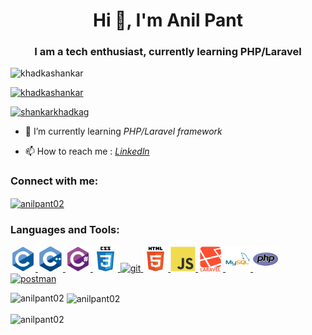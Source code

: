 <h1 align="center">Hi 👋, I'm Anil Pant</h1>
<h3 align="center">I am a tech enthusiast, currently learning PHP/Laravel</h3>

<p align="left"> <img src="https://komarev.com/ghpvc/?username=khadkashankar&label=Profile%20views&color=0e75b6&style=flat" alt="khadkashankar" /> </p>

<p align="left"> <a href="https://github.com/ryo-ma/github-profile-trophy"><img src="https://github-profile-trophy.vercel.app/?username=khadkashankar" alt="khadkashankar" /></a> </p>

<p align="left"> <a href="https://twitter.com/shankarkhadkag" target="blank"><img src="https://img.shields.io/twitter/follow/shankarkhadkag?logo=twitter&style=for-the-badge" alt="shankarkhadkag" /></a> </p>

- 🌱 I’m currently learning *PHP/Laravel framework*

- 📫 How to reach me : *<a href="https://www.linkedin.com/in/anilpant02/">Linkedln</a>*

<h3 align="left">Connect with me:</h3>
<p align="left">

<a href="https://linkedin.com/in/anilpant02" target="blank"><img align="center" src="https://raw.githubusercontent.com/rahuldkjain/github-profile-readme-generator/master/src/images/icons/Social/linked-in-alt.svg" alt="anilpant02" height="30" width="40" /></a>
</p>

<h3 align="left">Languages and Tools:</h3>
<p align="left"> <a href="https://www.cprogramming.com/" target="_blank" rel="noreferrer"> <img src="https://raw.githubusercontent.com/devicons/devicon/master/icons/c/c-original.svg" alt="c" width="40" height="40"/> </a> <a href="https://www.w3schools.com/cpp/" target="_blank" rel="noreferrer"> <img src="https://raw.githubusercontent.com/devicons/devicon/master/icons/cplusplus/cplusplus-original.svg" alt="cplusplus" width="40" height="40"/> </a> <a href="https://www.w3schools.com/cs/" target="_blank" rel="noreferrer"> <img src="https://raw.githubusercontent.com/devicons/devicon/master/icons/csharp/csharp-original.svg" alt="csharp" width="40" height="40"/> </a> <a href="https://www.w3schools.com/css/" target="_blank" rel="noreferrer"> <img src="https://raw.githubusercontent.com/devicons/devicon/master/icons/css3/css3-original-wordmark.svg" alt="css3" width="40" height="40"/> </a> <a href="https://git-scm.com/" target="_blank" rel="noreferrer"> <img src="https://www.vectorlogo.zone/logos/git-scm/git-scm-icon.svg" alt="git" width="40" height="40"/> </a> <a href="https://www.w3.org/html/" target="_blank" rel="noreferrer"> <img src="https://raw.githubusercontent.com/devicons/devicon/master/icons/html5/html5-original-wordmark.svg" alt="html5" width="40" height="40"/> </a> <a href="https://developer.mozilla.org/en-US/docs/Web/JavaScript" target="_blank" rel="noreferrer"> <img src="https://raw.githubusercontent.com/devicons/devicon/master/icons/javascript/javascript-original.svg" alt="javascript" width="40" height="40"/> </a> <a href="https://laravel.com/" target="_blank" rel="noreferrer"> <img src="https://raw.githubusercontent.com/devicons/devicon/master/icons/laravel/laravel-plain-wordmark.svg" alt="laravel" width="40" height="40"/> </a> <a href="https://www.mysql.com/" target="_blank" rel="noreferrer"> <img src="https://raw.githubusercontent.com/devicons/devicon/master/icons/mysql/mysql-original-wordmark.svg" alt="mysql" width="40" height="40"/> </a> <a href="https://www.php.net" target="_blank" rel="noreferrer"> <img src="https://raw.githubusercontent.com/devicons/devicon/master/icons/php/php-original.svg" alt="php" width="40" height="40"/> </a> <a href="https://postman.com" target="_blank" rel="noreferrer"> <img src="https://www.vectorlogo.zone/logos/getpostman/getpostman-icon.svg" alt="postman" width="40" height="40"/> </a> </p>

<p><img align="left" src="https://github-readme-stats.vercel.app/api/top-langs?username=anilpant02&show_icons=true&locale=en&layout=compact" alt="anilpant02" /></p>

<p>&nbsp;<img align="center" src="https://github-readme-stats.vercel.app/api?username=anilpant02&show_icons=true&locale=en" alt="anilpant02" /></p>

<p><img align="center" src="https://github-readme-streak-stats.herokuapp.com/?user=anilpant02&" alt="anilpant02" /></p>

